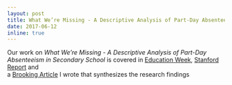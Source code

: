 ```yaml
---
layout: post
title: What We’re Missing - A Descriptive Analysis of Part-Day Absenteeism in Secondary School
date: 2017-06-12
inline: true
---
```


Our work on *What We’re Missing - A Descriptive Analysis of Part-Day Absenteeism in Secondary School* is covered in
[Education Week](https://blogs.edweek.org/edweek/inside-school-research/2017/05/the_bus_route_to_fewer_student.html), 
[Stanford Report](https://ed.stanford.edu/news/skipped-classes-add-more-it-seems-stanford-researchers-say) and  
a [Brooking Article](https://www.brookings.edu/research/going-to-school-is-optional-schools-need-to-engage-students-to-increase-their-lifetime-opportunities/) I wrote that synthesizes the research findings